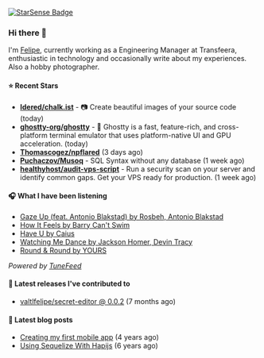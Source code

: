 <a href="https://starsense.app/developer-types" target="_blank"><img src="https://starsense.app/api/badge/?user=valtlfelipe" alt="StarSense Badge"></a>

### Hi there 👋

I'm [Felipe](https://felipevm.com), currently working as a Engineering Manager at Transfeera, enthusiastic in technology and occasionally write about my experiences. Also a hobby photographer.

#### ⭐ Recent Stars
- **[Idered/chalk.ist](https://github.com/Idered/chalk.ist)** - 📷 Create beautiful images of your source code (today)
- **[ghostty-org/ghostty](https://github.com/ghostty-org/ghostty)** - 👻 Ghostty is a fast, feature-rich, and cross-platform terminal emulator that uses platform-native UI and GPU acceleration. (today)
- **[Thomascogez/npflared](https://github.com/Thomascogez/npflared)** (3 days ago)
- **[Puchaczov/Musoq](https://github.com/Puchaczov/Musoq)** - SQL Syntax without any database (1 week ago)
- **[healthyhost/audit-vps-script](https://github.com/healthyhost/audit-vps-script)** - Run a security scan on your server and identify common gaps. Get your VPS ready for production. (1 week ago)

#### 🎧 What I have been listening
- [Gaze Up (feat. Antonio Blakstad) by Rosbeh, Antonio Blakstad](https://open.spotify.com/track/0TpGRIvJhZuNpGbZ79nM2d)
- [How It Feels by Barry Can&#39;t Swim](https://open.spotify.com/track/2DSQvvaojC1yu5phfWDKuB)
- [Have U by Caius](https://open.spotify.com/track/39x2AFARnc2ovMRtxw272B)
- [Watching Me Dance by Jackson Homer, Devin Tracy](https://open.spotify.com/track/70grXZuSATODDUCXoH7MLM)
- [Round &amp; Round by YOURS](https://open.spotify.com/track/6yASkBM9miqxp1wTpD56YT)

_Powered by [TuneFeed](https://tunefeed.app?ref=valtlfelipe-gh-profile)_ 

#### 🚀 Latest releases I've contributed to


- [valtlfelipe/secret-editor @ 0.0.2](https://github.com/valtlfelipe/secret-editor/releases/tag/0.0.2) (7 months ago)

#### 📄 Latest blog posts
- [Creating my first mobile app](https://felipevm.com/posts/creating-my-first-mobile-app/) (4 years ago)
- [Using Sequelize With Hapijs](https://felipevm.com/posts/using-sequelize-with-hapijs/) (6 years ago)
